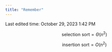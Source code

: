 ```yaml
---
title: "Remember"
---
```

Last edited time: October 29, 2023 1:42 PM

$$
\text{selection sort}=Θ(n^2)
$$

$$
\text{insertion sort}=O(n^2)
$$
